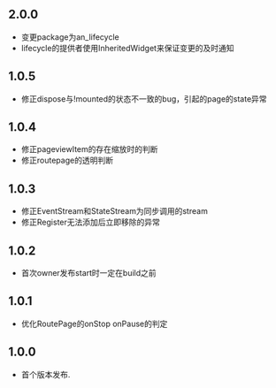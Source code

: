 ## 2.0.0

* 变更package为an_lifecycle
* lifecycle的提供者使用InheritedWidget来保证变更的及时通知

## 1.0.5

* 修正dispose与!mounted的状态不一致的bug，引起的page的state异常

## 1.0.4

* 修正pageviewItem的存在缩放时的判断
* 修正routepage的透明判断

## 1.0.3

* 修正EventStream和StateStream为同步调用的stream
* 修正Register无法添加后立即移除的异常

## 1.0.2

* 首次owner发布start时一定在build之前

## 1.0.1

* 优化RoutePage的onStop onPause的判定

## 1.0.0

* 首个版本发布.
